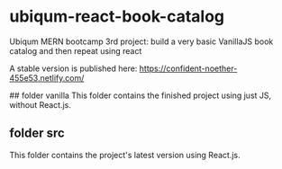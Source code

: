 # ubiqum-react-book-catalog

Ubiqum MERN bootcamp 3rd project: build a very basic VanillaJS book catalog and then repeat using react

A stable version is published here: https://confident-noether-455e53.netlify.com/

## folder vanilla
This folder contains the finished project using just JS, without React.js.

## folder src
This folder contains the project's latest version using React.js.
